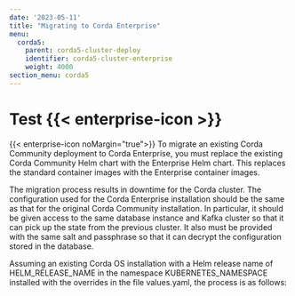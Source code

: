 ```yaml
---
date: '2023-05-11'
title: "Migrating to Corda Enterprise"
menu:
  corda5:
    parent: corda5-cluster-deploy
    identifier: corda5-cluster-enterprise
    weight: 4000
section_menu: corda5
---
```

# Test {{< enterprise-icon >}} 
{{< enterprise-icon noMargin="true">}} 
To migrate an existing Corda Community deployment to Corda Enterprise, you must replace the existing Corda Community Helm chart with the Enterprise Helm chart. This replaces the standard container images with the Enterprise container images.

The migration process results in downtime for the Corda cluster. The configuration used for the Corda Enterprise installation should be the same as that for the original Corda Community installation. In particular, it should be given access to the same database instance and Kafka cluster so that it can pick up the state from the previous cluster. It also must be provided with the same salt and passphrase so that it can decrypt the configuration stored in the database.

Assuming an existing Corda OS installation with a Helm release name of HELM_RELEASE_NAME in the namespace KUBERNETES_NAMESPACE installed with the overrides in the file values.yaml, the process is as follows: